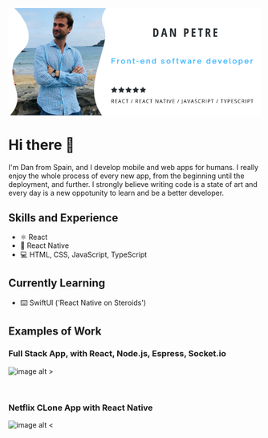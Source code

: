 ![DeveloperDanX](https://github.com/DeveloperDanX/DeveloperDanX/blob/main/DevelopeDanX%20github%20profile.png)

# Hi there 👋

I'm Dan from Spain, and I develop mobile and web apps for humans. I really enjoy the whole process of every new app, from the beginning until the deployment, and further. I strongly believe writing code is a state of art and every day is a new oppotunity to learn and be a better developer.

## Skills and Experience
* ⚛️ React
* 📱 React Native
* 💻 HTML, CSS, JavaScript, TypeScript

## Currently Learning
* ⌨️ SwiftUI ('React Native on Steroids')

## Examples of Work

### Full Stack App, with React, Node.js, Espress, Socket.io
![image alt >](https://github.com/DeveloperDanX/chat-app/blob/master/chat-app-react-socketio-node-exp.gif)

&nbsp;

### Netflix CLone App with React Native
![image alt <](https://github.com/DeveloperDanX/Netflix_Clone/blob/master/Netflix-App-React-Native.gif)



